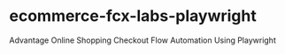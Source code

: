 # ecommerce-fcx-labs-playwright
Advantage Online Shopping Checkout Flow Automation Using Playwright
